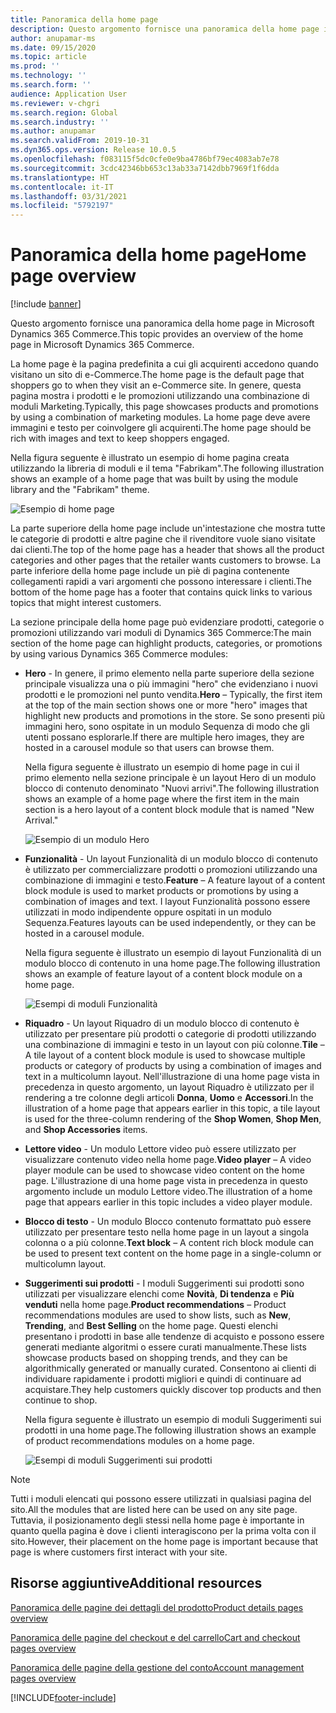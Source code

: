 ```yaml
---
title: Panoramica della home page
description: Questo argomento fornisce una panoramica della home page in Microsoft Dynamics 365 Commerce.
author: anupamar-ms
ms.date: 09/15/2020
ms.topic: article
ms.prod: ''
ms.technology: ''
ms.search.form: ''
audience: Application User
ms.reviewer: v-chgri
ms.search.region: Global
ms.search.industry: ''
ms.author: anupamar
ms.search.validFrom: 2019-10-31
ms.dyn365.ops.version: Release 10.0.5
ms.openlocfilehash: f083115f5dc0cfe0e9ba4786bf79ec4083ab7e78
ms.sourcegitcommit: 3cdc42346bb653c13ab33a7142dbb7969f1f6dda
ms.translationtype: HT
ms.contentlocale: it-IT
ms.lasthandoff: 03/31/2021
ms.locfileid: "5792197"
---
```

# <a name="home-page-overview"></a><span data-ttu-id="a97b9-103">Panoramica della home page</span><span class="sxs-lookup"><span data-stu-id="a97b9-103">Home page overview</span></span>

[!include [banner](includes/banner.md)]

<span data-ttu-id="a97b9-104">Questo argomento fornisce una panoramica della home page in Microsoft Dynamics 365 Commerce.</span><span class="sxs-lookup"><span data-stu-id="a97b9-104">This topic provides an overview of the home page in Microsoft Dynamics 365 Commerce.</span></span>

<span data-ttu-id="a97b9-105">La home page è la pagina predefinita a cui gli acquirenti accedono quando visitano un sito di e-Commerce.</span><span class="sxs-lookup"><span data-stu-id="a97b9-105">The home page is the default page that shoppers go to when they visit an e-Commerce site.</span></span> <span data-ttu-id="a97b9-106">In genere, questa pagina mostra i prodotti e le promozioni utilizzando una combinazione di moduli Marketing.</span><span class="sxs-lookup"><span data-stu-id="a97b9-106">Typically, this page showcases products and promotions by using a combination of marketing modules.</span></span> <span data-ttu-id="a97b9-107">La home page deve avere immagini e testo per coinvolgere gli acquirenti.</span><span class="sxs-lookup"><span data-stu-id="a97b9-107">The home page should be rich with images and text to keep shoppers engaged.</span></span>

<span data-ttu-id="a97b9-108">Nella figura seguente è illustrato un esempio di home pagina creata utilizzando la libreria di moduli e il tema "Fabrikam".</span><span class="sxs-lookup"><span data-stu-id="a97b9-108">The following illustration shows an example of a home page that was built by using the module library and the "Fabrikam" theme.</span></span>

![Esempio di home page](./media/Homepage2.PNG)

<span data-ttu-id="a97b9-110">La parte superiore della home page include un'intestazione che mostra tutte le categorie di prodotti e altre pagine che il rivenditore vuole siano visitate dai clienti.</span><span class="sxs-lookup"><span data-stu-id="a97b9-110">The top of the home page has a header that shows all the product categories and other pages that the retailer wants customers to browse.</span></span> <span data-ttu-id="a97b9-111">La parte inferiore della home page include un piè di pagina contenente collegamenti rapidi a vari argomenti che possono interessare i clienti.</span><span class="sxs-lookup"><span data-stu-id="a97b9-111">The bottom of the home page has a footer that contains quick links to various topics that might interest customers.</span></span>

<span data-ttu-id="a97b9-112">La sezione principale della home page può evidenziare prodotti, categorie o promozioni utilizzando vari moduli di Dynamics 365 Commerce:</span><span class="sxs-lookup"><span data-stu-id="a97b9-112">The main section of the home page can highlight products, categories, or promotions by using various Dynamics 365 Commerce modules:</span></span>

- <span data-ttu-id="a97b9-113">**Hero** - In genere, il primo elemento nella parte superiore della sezione principale visualizza una o più immagini "hero" che evidenziano i nuovi prodotti e le promozioni nel punto vendita.</span><span class="sxs-lookup"><span data-stu-id="a97b9-113">**Hero** – Typically, the first item at the top of the main section shows one or more "hero" images that highlight new products and promotions in the store.</span></span> <span data-ttu-id="a97b9-114">Se sono presenti più immagini hero, sono ospitate in un modulo Sequenza di modo che gli utenti possano esplorarle.</span><span class="sxs-lookup"><span data-stu-id="a97b9-114">If there are multiple hero images, they are hosted in a carousel module so that users can browse them.</span></span>

    <span data-ttu-id="a97b9-115">Nella figura seguente è illustrato un esempio di home page in cui il primo elemento nella sezione principale è un layout Hero di un modulo blocco di contenuto denominato "Nuovi arrivi".</span><span class="sxs-lookup"><span data-stu-id="a97b9-115">The following illustration shows an example of a home page where the first item in the main section is a hero layout of a content block module that is named "New Arrival."</span></span>

    ![Esempio di un modulo Hero](./media/Hero.PNG)

- <span data-ttu-id="a97b9-117">**Funzionalità** - Un layout Funzionalità di un modulo blocco di contenuto è utilizzato per commercializzare prodotti o promozioni utilizzando una combinazione di immagini e testo.</span><span class="sxs-lookup"><span data-stu-id="a97b9-117">**Feature** – A feature layout of a content block module is used to market products or promotions by using a combination of images and text.</span></span> <span data-ttu-id="a97b9-118">I layout Funzionalità possono essere utilizzati in modo indipendente oppure ospitati in un modulo Sequenza.</span><span class="sxs-lookup"><span data-stu-id="a97b9-118">Features layouts can be used independently, or they can be hosted in a carousel module.</span></span>

    <span data-ttu-id="a97b9-119">Nella figura seguente è illustrato un esempio di layout Funzionalità di un modulo blocco di contenuto in una home page.</span><span class="sxs-lookup"><span data-stu-id="a97b9-119">The following illustration shows an example of feature layout of a content block module on a home page.</span></span>

    ![Esempi di moduli Funzionalità](./media/Feature.PNG)

- <span data-ttu-id="a97b9-121">**Riquadro** - Un layout Riquadro di un modulo blocco di contenuto è utilizzato per presentare più prodotti o categorie di prodotti utilizzando una combinazione di immagini e testo in un layout con più colonne.</span><span class="sxs-lookup"><span data-stu-id="a97b9-121">**Tile** – A tile layout of a content block module is used to showcase multiple products or category of products by using a combination of images and text in a multicolumn layout.</span></span> <span data-ttu-id="a97b9-122">Nell'illustrazione di una home page vista in precedenza in questo argomento, un layout Riquadro è utilizzato per il rendering a tre colonne degli articoli **Donna**, **Uomo** e **Accessori**.</span><span class="sxs-lookup"><span data-stu-id="a97b9-122">In the illustration of a home page that appears earlier in this topic, a tile  layout is used for the three-column rendering of the **Shop Women**, **Shop Men**, and **Shop Accessories** items.</span></span>
- <span data-ttu-id="a97b9-123">**Lettore video** - Un modulo Lettore video può essere utilizzato per visualizzare contenuto video nella home page.</span><span class="sxs-lookup"><span data-stu-id="a97b9-123">**Video player** – A video player module can be used to showcase video content on the home page.</span></span> <span data-ttu-id="a97b9-124">L'illustrazione di una home page vista in precedenza in questo argomento include un modulo Lettore video.</span><span class="sxs-lookup"><span data-stu-id="a97b9-124">The illustration of a home page that appears earlier in this topic includes a video player module.</span></span>
- <span data-ttu-id="a97b9-125">**Blocco di testo** - Un modulo Blocco contenuto formattato può essere utilizzato per presentare testo nella home page in un layout a singola colonna o a più colonne.</span><span class="sxs-lookup"><span data-stu-id="a97b9-125">**Text block** – A content rich block module can be used to present text content on the home page in a single-column or multicolumn layout.</span></span>
- <span data-ttu-id="a97b9-126">**Suggerimenti sui prodotti** - I moduli Suggerimenti sui prodotti sono utilizzati per visualizzare elenchi come **Novità**, **Di tendenza** e **Più venduti** nella home page.</span><span class="sxs-lookup"><span data-stu-id="a97b9-126">**Product recommendations** – Product recommendations modules are used to show lists, such as **New**, **Trending**, and **Best Selling** on the home page.</span></span> <span data-ttu-id="a97b9-127">Questi elenchi presentano i prodotti in base alle tendenze di acquisto e possono essere generati mediante algoritmi o essere curati manualmente.</span><span class="sxs-lookup"><span data-stu-id="a97b9-127">These lists showcase products based on shopping trends, and they can be algorithmically generated or manually curated.</span></span> <span data-ttu-id="a97b9-128">Consentono ai clienti di individuare rapidamente i prodotti migliori e quindi di continuare ad acquistare.</span><span class="sxs-lookup"><span data-stu-id="a97b9-128">They help customers quickly discover top products and then continue to shop.</span></span>

    <span data-ttu-id="a97b9-129">Nella figura seguente è illustrato un esempio di moduli Suggerimenti sui prodotti in una home page.</span><span class="sxs-lookup"><span data-stu-id="a97b9-129">The following illustration shows an example of product recommendations modules on a home page.</span></span>

    ![Esempi di moduli Suggerimenti sui prodotti](./media/Recommendations.PNG)

> [!NOTE]
> <span data-ttu-id="a97b9-131">Tutti i moduli elencati qui possono essere utilizzati in qualsiasi pagina del sito.</span><span class="sxs-lookup"><span data-stu-id="a97b9-131">All the modules that are listed here can be used on any site page.</span></span> <span data-ttu-id="a97b9-132">Tuttavia, il posizionamento degli stessi nella home page è importante in quanto quella pagina è dove i clienti interagiscono per la prima volta con il sito.</span><span class="sxs-lookup"><span data-stu-id="a97b9-132">However, their placement on the home page is important because that page is where customers first interact with your site.</span></span>

## <a name="additional-resources"></a><span data-ttu-id="a97b9-133">Risorse aggiuntive</span><span class="sxs-lookup"><span data-stu-id="a97b9-133">Additional resources</span></span>

[<span data-ttu-id="a97b9-134">Panoramica delle pagine dei dettagli del prodotto</span><span class="sxs-lookup"><span data-stu-id="a97b9-134">Product details pages overview</span></span>](quick-tour-pdp.md)

[<span data-ttu-id="a97b9-135">Panoramica delle pagine del checkout e del carrello</span><span class="sxs-lookup"><span data-stu-id="a97b9-135">Cart and checkout pages overview</span></span>](quick-tour-cart-checkout.md)

[<span data-ttu-id="a97b9-136">Panoramica delle pagine della gestione del conto</span><span class="sxs-lookup"><span data-stu-id="a97b9-136">Account management pages overview</span></span>](quick-tour-account-management.md)


[!INCLUDE[footer-include](../includes/footer-banner.md)]

